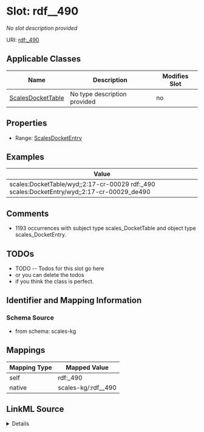 

# Slot: rdf__490


_No slot description provided_





URI: [rdf:_490](http://www.w3.org/1999/02/22-rdf-syntax-ns#_490)



<!-- no inheritance hierarchy -->





## Applicable Classes

| Name | Description | Modifies Slot |
| --- | --- | --- |
| [ScalesDocketTable](../classes/ScalesDocketTable.md) | No type description provided |  no  |







## Properties

* Range: [ScalesDocketEntry](../classes/ScalesDocketEntry.md)






## Examples

| Value |
| --- |
| scales:DocketTable/wyd;;2:17-cr-00029 rdf:_490 scales:DocketEntry/wyd;;2:17-cr-00029_de490 |

## Comments

* 1193 occurrences with subject type scales_DocketTable and object type scales_DocketEntry.

## TODOs

* TODO -- Todos for this slot go here
* or you can delete the todos
* if you think the class is perfect.

## Identifier and Mapping Information







### Schema Source


* from schema: scales-kg




## Mappings

| Mapping Type | Mapped Value |
| ---  | ---  |
| self | rdf:_490 |
| native | scales-kg/:rdf__490 |




## LinkML Source

<details>
```yaml
name: rdf__490
description: No slot description provided
todos:
- TODO -- Todos for this slot go here
- or you can delete the todos
- if you think the class is perfect.
comments:
- 1193 occurrences with subject type scales_DocketTable and object type scales_DocketEntry.
examples:
- value: scales:DocketTable/wyd;;2:17-cr-00029 rdf:_490 scales:DocketEntry/wyd;;2:17-cr-00029_de490
from_schema: scales-kg
rank: 1000
slot_uri: rdf:_490
alias: rdf__490
domain_of:
- scales_DocketTable
range: scales_DocketEntry

```
</details>